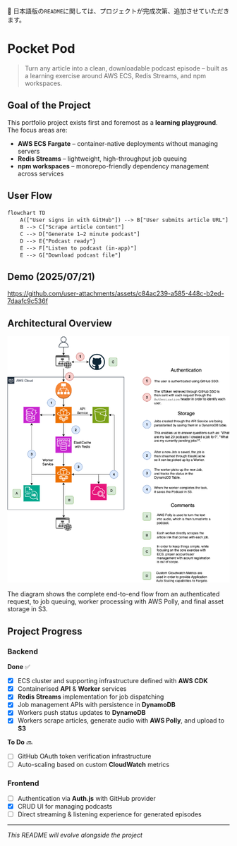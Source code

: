 🚧 日本語版の`README`に関しては、プロジェクトが完成次第、追加させていただきます。

# Pocket Pod

> Turn any article into a clean, downloadable podcast episode – built as a learning exercise around AWS ECS, Redis Streams, and npm workspaces.

## Goal of the Project

This portfolio project exists first and foremost as a **learning playground**.  The focus areas are:

*  **AWS ECS Fargate** – container-native deployments without managing servers
*  **Redis Streams** – lightweight, high-throughput job queuing
*  **npm workspaces** – monorepo-friendly dependency management across services

## User Flow
```mermaid
flowchart TD
    A(["User signs in with GitHub"]) --> B["User submits article URL"]
    B --> C["Scrape article content"]
    C --> D["Generate 1–2 minute podcast"]
    D --> E{"Podcast ready"}
    E --> F["Listen to podcast (in-app)"]
    E --> G["Download podcast file"]
```

## Demo (2025/07/21)
https://github.com/user-attachments/assets/c84ac239-a585-448c-b2ed-7daafc9c536f

## Architectural Overview

![Pocket Pod architecture](backend/docs/infra.png)

The diagram shows the complete end-to-end flow from an authenticated request, to job queuing, worker processing with AWS Polly, and final asset storage in S3.

## Project Progress

### Backend

**Done** ✅

- [x] ECS cluster and supporting infrastructure defined with **AWS CDK**
- [x] Containerised **API** & **Worker** services
- [x] **Redis Streams** implementation for job dispatching
- [x] Job management APIs with persistence in **DynamoDB**
- [x] Workers push status updates to **DynamoDB**
- [x] Workers scrape articles, generate audio with **AWS Polly**, and upload to **S3**

**To Do** 🔜

- [ ] GitHub OAuth token verification infrastructure
- [ ] Auto-scaling based on custom **CloudWatch** metrics

### Frontend

- [ ] Authentication via **Auth.js** with GitHub provider
- [x] CRUD UI for managing podcasts
- [ ] Direct streaming & listening experience for generated episodes

---

*This README will evolve alongside the project*
